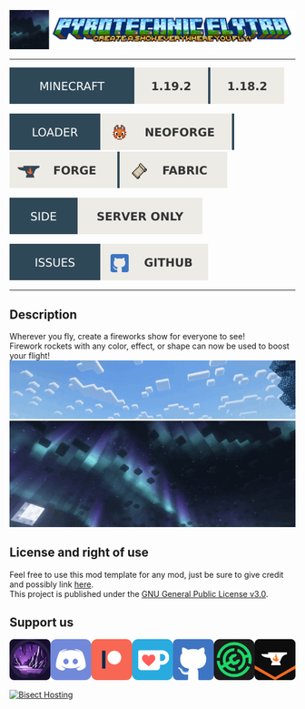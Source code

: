 ![Pyrotechnic Elytra banner](https://raw.githubusercontent.com/crystal-nest/mod-fancy-assets/main/pyrotechnic-elytra/banner.gif "Pyrotechnic Elytra banner")

---

![Minecraft](https://raw.githubusercontent.com/crystal-nest/mod-fancy-assets/main/minecraft/minecraft.svg "Minecraft")[![1.19.2](https://raw.githubusercontent.com/crystal-nest/mod-fancy-assets/main/minecraft/1-19-2.svg "1.19.2")](https://modrinth.com/mod/pyrotechnic-elytra/versions?g=1.19.2)![Separator](https://raw.githubusercontent.com/crystal-nest/mod-fancy-assets/main/separator.svg)[![1.18.2](https://raw.githubusercontent.com/crystal-nest/mod-fancy-assets/main/minecraft/1-18-2.svg "1.18.2")](https://modrinth.com/mod/pyrotechnic-elytra/versions?g=1.18.2)

![Loader](https://raw.githubusercontent.com/crystal-nest/mod-fancy-assets/main/loader/loader.svg "Loader")[![NeoForge](https://raw.githubusercontent.com/crystal-nest/mod-fancy-assets/main/loader/neoforge.svg "NeoForge")](https://modrinth.com/mod/pyrotechnic-elytra/versions?l=neoforge)![Separator](https://raw.githubusercontent.com/crystal-nest/mod-fancy-assets/main/separator.svg)[![Forge](https://raw.githubusercontent.com/crystal-nest/mod-fancy-assets/main/loader/forge.svg "Forge")](https://modrinth.com/mod/pyrotechnic-elytra/versions?l=forge)![Separator](https://raw.githubusercontent.com/crystal-nest/mod-fancy-assets/main/separator.svg)[![Fabric](https://raw.githubusercontent.com/crystal-nest/mod-fancy-assets/main/loader/fabric.svg "Fabric")](https://modrinth.com/mod/pyrotechnic-elytra/versions?l=fabric)

![Overlay](https://raw.githubusercontent.com/crystal-nest/mod-fancy-assets/main/side/server.svg)

![Issues](https://raw.githubusercontent.com/crystal-nest/mod-fancy-assets/main/github/issues.svg "Issues")[![GitHub](https://raw.githubusercontent.com/crystal-nest/mod-fancy-assets/main/github/github.svg "GitHub")](https://github.com/crystal-nest/pyrotechnic-elytra/issues)

---

## **Description**

Wherever you fly, create a fireworks show for everyone to see!  
Firework rockets with any color, effect, or shape can now be used to boost your flight!  
![Day Flight](https://raw.githubusercontent.com/crystal-nest/mod-fancy-assets/main/pyrotechnic-elytra/day-flight.gif "Pyrotechnic Day Flight")  
![Night Flight](https://raw.githubusercontent.com/crystal-nest/mod-fancy-assets/main/pyrotechnic-elytra/night-flight.gif "Pyrotechnic Night Flight")

## **License and right of use**

Feel free to use this mod template for any mod, just be sure to give credit and possibly link [here](https://github.com/crystal-nest/pyrotechnic-elytra#readme).  
This project is published under the [GNU General Public License v3.0](https://github.com/crystal-nest/pyrotechnic-elytra/blob/master/LICENSE).

## **Support us**

<a href="https://crystalnest.it"><img alt="Crystal Nest Website" src="https://raw.githubusercontent.com/crystal-nest/mod-fancy-assets/main/crystal-nest/pic512.png" width="14.286%"></a><a href="https://discord.gg/BP6EdBfAmt"><img alt="Discord" src="https://raw.githubusercontent.com/crystal-nest/mod-fancy-assets/main/discord/discord512.png" width="14.286%"></a><a href="https://www.patreon.com/crystalspider"><img alt="Patreon" src="https://raw.githubusercontent.com/crystal-nest/mod-fancy-assets/main/patreon/patreon512.png" width="14.286%"></a><a href="https://ko-fi.com/crystalspider"><img alt="Ko-fi" src="https://raw.githubusercontent.com/crystal-nest/mod-fancy-assets/main/kofi/kofi512.png" width="14.286%"></a><a href="https://github.com/Crystal-Nest"><img alt="Our other projects" src="https://raw.githubusercontent.com/crystal-nest/mod-fancy-assets/main/github/github512.png" width="14.286%"><a href="https://modrinth.com/organization/crystal-nest"><img alt="Modrinth" src="https://raw.githubusercontent.com/crystal-nest/mod-fancy-assets/main/modrinth/modrinth512.png" width="14.286%"></a><a href="https://www.curseforge.com/members/crystalspider/projects"><img alt="CurseForge" src="https://raw.githubusercontent.com/crystal-nest/mod-fancy-assets/main/curseforge/curseforge512.png" width="14.286%"></a>

[![Bisect Hosting](https://www.bisecthosting.com/partners/custom-banners/d559b544-474c-4109-b861-1b2e6ca6026a.webp "Bisect Hosting")](https://bisecthosting.com/crystalspider)
